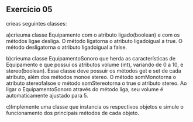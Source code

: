 ## Exercício 05

crieas seguintes classes:

a)crieuma  classe  Equipamento  com  o  atributo ligado(boolean)  e  com  os  métodos ligae desliga. O método ligatorna o atributo ligadoigual a true. O método desligatorna o atributo ligadoigual a false.

b)crieuma  classe  EquipamentoSonoro  que  herda  as  características  de  Equipamento  e  que possui  os  atributos volume (int),  variando  de  0  a  10,  e stereo(boolean).  Essa  classe  deve possuir  os  métodos  get  e  set  de  cada  atributo,  além  dos  métodos monoe stereo.  O  método somMonotorna o atributo stereofalsoe o método somStereotorna o true o atributo stereo. Ao  ligar  o  EquipamentoSonoro  através  do  método liga,  seu  volume  é  automaticamente ajustado para 5.

c)Implemente  uma  classe  que  instancia  os  respectivos  objetos  e  simule  o  funcionamento  dos principais métodos de cada objeto.
